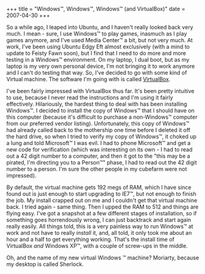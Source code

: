 +++
title = "Windows™, Windows™, Windows™ (and VirtualBox)"
date = 2007-04-30
+++

So a while ago, I leaped into Ubuntu, and I haven't really looked back very much. I mean - sure, I use Windows™ to play games, inasmuch as I play games anymore, and I've used Media Center™ a bit, but not very much. At work, I've been using Ubuntu Edgy Eft almost exclusively (with a mind to update to Feisty Fawn soon), but I find that I need to do more and more testing in a Windows™ environment. On my laptop, I dual boot, but as my laptop is my very own personal device, I'm not bringing it to work anymore and I can't do testing that way. So, I've decided to go with some kind of Virtual machine. The software I'm going with is called [VirtualBox](http://www.virtualbox.org).

I've been fairly impressed with VirtualBox thus far. It's been pretty intuitive to use, because I never read the instructions and I'm using it fairly effectively. Hilariously, the hardest thing to deal with has been installing Windows™. I decided to install the copy of Windows™ that I should have on this computer (because it's difficult to purchase a non-Windows™ computer from our preferred vendor listing). Unfortunately, this copy of Windows™ had already called back to the mothership one time before I deleted it off the hard drive, so when I tried to verify my copy of Windows™, it choked up a lung and told Microsoft™ I was evil. I had to phone Microsoft™ and get a new code for verification (which was interesting on its own - I had to read out a 42 digit number to a computer, and then it got to the "this may be a pirated, I'm directing you to a Person™" phase, I had to read out the 42 digit number to a person. I'm sure the other people in my cubefarm were not impressed).

By default, the virtual machine gets 192 megs of RAM, which I have since found out is just enough to start upgrading to IE7™, but not enough to finish the job. My install crapped out on me and I couldn't get that virtual machine back. I tried again - same thing. Then I upped the RAM to 512 and things are flying easy. I've got a snapshot at a few different stages of installation, so if something goes horrendously wrong, I can just backtrack and start again really easily. All things told, this is a very painless way to run Windows™ at work and not have to really _install_ it, and, all told, it only took me about an hour and a half to get everything working. That's the install time of VirtualBox _and_ Windows XP™, with a couple of screw-ups in the middle.

Oh, and the name of my new virtual Windows ™ machine? Moriarty, because my desktop is called Sherlock.
